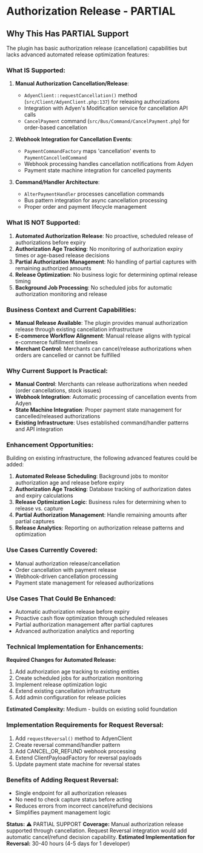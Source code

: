 # Authorization Release - PARTIAL

## Why This Has PARTIAL Support

The plugin has basic authorization release (cancellation) capabilities but lacks advanced automated release optimization features:

### What IS Supported:

1. **Manual Authorization Cancellation/Release**:
   - `AdyenClient::requestCancellation()` method (`src/Client/AdyenClient.php:137`) for releasing authorizations
   - Integration with Adyen's Modification service for cancellation API calls
   - `CancelPayment` command (`src/Bus/Command/CancelPayment.php`) for order-based cancellation

2. **Webhook Integration for Cancellation Events**:
   - `PaymentCommandFactory` maps 'cancellation' events to `PaymentCancelledCommand`
   - Webhook processing handles cancellation notifications from Adyen
   - Payment state machine integration for cancelled payments

3. **Command/Handler Architecture**:
   - `AlterPaymentHandler` processes cancellation commands
   - Bus pattern integration for async cancellation processing
   - Proper order and payment lifecycle management

### What IS NOT Supported:

1. **Automated Authorization Release**: No proactive, scheduled release of authorizations before expiry
2. **Authorization Age Tracking**: No monitoring of authorization expiry times or age-based release decisions
3. **Partial Authorization Management**: No handling of partial captures with remaining authorized amounts
4. **Release Optimization**: No business logic for determining optimal release timing
5. **Background Job Processing**: No scheduled jobs for automatic authorization monitoring and release

### Business Context and Current Capabilities:

- **Manual Release Available**: The plugin provides manual authorization release through existing cancellation infrastructure
- **E-commerce Workflow Alignment**: Manual release aligns with typical e-commerce fulfillment timelines
- **Merchant Control**: Merchants can cancel/release authorizations when orders are cancelled or cannot be fulfilled

### Why Current Support Is Practical:

- **Manual Control**: Merchants can release authorizations when needed (order cancellations, stock issues)
- **Webhook Integration**: Automatic processing of cancellation events from Adyen
- **State Machine Integration**: Proper payment state management for cancelled/released authorizations
- **Existing Infrastructure**: Uses established command/handler patterns and API integration

### Enhancement Opportunities:

Building on existing infrastructure, the following advanced features could be added:

1. **Automated Release Scheduling**: Background jobs to monitor authorization age and release before expiry
2. **Authorization Age Tracking**: Database tracking of authorization dates and expiry calculations
3. **Release Optimization Logic**: Business rules for determining when to release vs. capture
4. **Partial Authorization Management**: Handle remaining amounts after partial captures
5. **Release Analytics**: Reporting on authorization release patterns and optimization

### Use Cases Currently Covered:
- Manual authorization release/cancellation
- Order cancellation with payment release
- Webhook-driven cancellation processing
- Payment state management for released authorizations

### Use Cases That Could Be Enhanced:
- Automatic authorization release before expiry
- Proactive cash flow optimization through scheduled releases
- Partial authorization management after partial captures
- Advanced authorization analytics and reporting

### Technical Implementation for Enhancements:

**Required Changes for Automated Release:**
1. Add authorization age tracking to existing entities
2. Create scheduled jobs for authorization monitoring
3. Implement release optimization logic
4. Extend existing cancellation infrastructure
5. Add admin configuration for release policies

**Estimated Complexity:** Medium - builds on existing solid foundation

### Implementation Requirements for Request Reversal:

1. Add `requestReversal()` method to AdyenClient
2. Create reversal command/handler pattern
3. Add CANCEL_OR_REFUND webhook processing
4. Extend ClientPayloadFactory for reversal payloads
5. Update payment state machine for reversal states

### Benefits of Adding Request Reversal:

- Single endpoint for all authorization releases
- No need to check capture status before acting
- Reduces errors from incorrect cancel/refund decisions
- Simplifies payment management logic

**Status:** ⚠️ PARTIAL SUPPORT
**Coverage:** Manual authorization release supported through cancellation. Request Reversal integration would add automatic cancel/refund decision capability.
**Estimated Implementation for Reversal:** 30-40 hours (4-5 days for 1 developer)